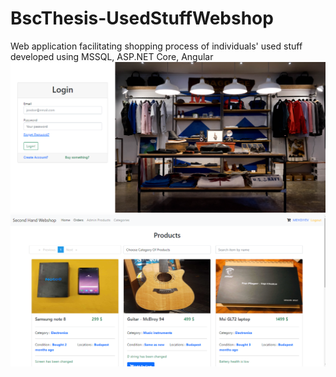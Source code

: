 # BscThesis-UsedStuffWebshop
Web application facilitating shopping process of individuals' used stuff developed using MSSQL, ASP.NET Core, Angular
![](images/login.png)
![](images/main.png)


